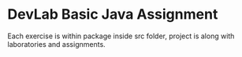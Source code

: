 # DevLab Basic Java Assignment

Each exercise is within package inside src folder, project is along with laboratories and assignments.